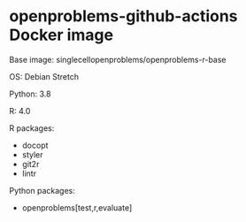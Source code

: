 # openproblems-github-actions Docker image

Base image: singlecellopenproblems/openproblems-r-base

OS: Debian Stretch

Python: 3.8

R: 4.0

R packages:

* docopt
* styler
* git2r
* lintr

Python packages:

* openproblems[test,r,evaluate]
